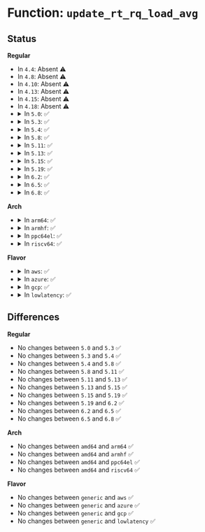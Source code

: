 # Function: <code>update_rt_rq_load_avg</code>

## Status
<b>Regular</b>
<ul>
<li>
In <code>4.4</code>: Absent ⚠️
</li>
<li>
In <code>4.8</code>: Absent ⚠️
</li>
<li>
In <code>4.10</code>: Absent ⚠️
</li>
<li>
In <code>4.13</code>: Absent ⚠️
</li>
<li>
In <code>4.15</code>: Absent ⚠️
</li>
<li>
In <code>4.18</code>: Absent ⚠️
</li>
<li>
<details>
<summary>In <code>5.0</code>: ✅</summary>

```c
int update_rt_rq_load_avg(u64 now, struct rq *rq, int running);
```

**Collision:** Unique Global

**Inline:** No

**Transformation:** False

**Instances:**

```
In kernel/sched/pelt.c (ffffffff810e75a0)
Location: kernel/sched/pelt.c:318
Inline: False
Direct callers:
  - kernel/sched/fair.c:update_blocked_averages
  - kernel/sched/rt.c:task_tick_rt
  - kernel/sched/rt.c:pick_next_task_rt
```
**Symbols:**

```
ffffffff810e75a0-ffffffff810e77b7: update_rt_rq_load_avg (STB_GLOBAL)
```
</details>
</li>
<li>
<details>
<summary>In <code>5.3</code>: ✅</summary>

```c
int update_rt_rq_load_avg(u64 now, struct rq *rq, int running);
```

**Collision:** Unique Global

**Inline:** No

**Transformation:** False

**Instances:**

```
In kernel/sched/pelt.c (ffffffff810ee3e0)
Location: kernel/sched/pelt.c:317
Inline: False
Direct callers:
  - kernel/sched/fair.c:update_blocked_averages
  - kernel/sched/rt.c:task_tick_rt
  - kernel/sched/rt.c:pick_next_task_rt
```
**Symbols:**

```
ffffffff810ee3e0-ffffffff810ee695: update_rt_rq_load_avg (STB_GLOBAL)
```
</details>
</li>
<li>
<details>
<summary>In <code>5.4</code>: ✅</summary>

```c
int update_rt_rq_load_avg(u64 now, struct rq *rq, int running);
```

**Collision:** Unique Global

**Inline:** No

**Transformation:** False

**Instances:**

```
In kernel/sched/pelt.c (ffffffff810f9fc0)
Location: kernel/sched/pelt.c:317
Inline: False
Direct callers:
  - kernel/sched/fair.c:update_blocked_averages
  - kernel/sched/rt.c:task_tick_rt
  - kernel/sched/rt.c:pick_next_task_rt
```
**Symbols:**

```
ffffffff810f9fc0-ffffffff810fa275: update_rt_rq_load_avg (STB_GLOBAL)
```
</details>
</li>
<li>
<details>
<summary>In <code>5.8</code>: ✅</summary>

```c
int update_rt_rq_load_avg(u64 now, struct rq *rq, int running);
```

**Collision:** Unique Global

**Inline:** No

**Transformation:** False

**Instances:**

```
In kernel/sched/pelt.c (ffffffff811041f0)
Location: kernel/sched/pelt.c:354
Inline: False
Direct callers:
  - kernel/sched/fair.c:update_blocked_averages
  - kernel/sched/rt.c:task_tick_rt
  - kernel/sched/rt.c:pick_next_task_rt
```
**Symbols:**

```
ffffffff811041f0-ffffffff8110455c: update_rt_rq_load_avg (STB_GLOBAL)
```
</details>
</li>
<li>
<details>
<summary>In <code>5.11</code>: ✅</summary>

```c
int update_rt_rq_load_avg(u64 now, struct rq *rq, int running);
```

**Collision:** Unique Global

**Inline:** No

**Transformation:** False

**Instances:**

```
In kernel/sched/pelt.c (ffffffff81102890)
Location: kernel/sched/pelt.c:350
Inline: False
Direct callers:
  - kernel/sched/fair.c:update_blocked_averages
  - kernel/sched/rt.c:task_tick_rt
  - kernel/sched/rt.c:pick_next_task_rt
```
**Symbols:**

```
ffffffff81102890-ffffffff81102be4: update_rt_rq_load_avg (STB_GLOBAL)
```
</details>
</li>
<li>
<details>
<summary>In <code>5.13</code>: ✅</summary>

```c
int update_rt_rq_load_avg(u64 now, struct rq *rq, int running);
```

**Collision:** Unique Global

**Inline:** No

**Transformation:** False

**Instances:**

```
In kernel/sched/pelt.c (ffffffff81104bf0)
Location: kernel/sched/pelt.c:350
Inline: False
Direct callers:
  - kernel/sched/fair.c:update_blocked_averages
  - kernel/sched/rt.c:task_tick_rt
  - kernel/sched/rt.c:pick_next_task_rt
```
**Symbols:**

```
ffffffff81104bf0-ffffffff81104f31: update_rt_rq_load_avg (STB_GLOBAL)
```
</details>
</li>
<li>
<details>
<summary>In <code>5.15</code>: ✅</summary>

```c
int update_rt_rq_load_avg(u64 now, struct rq *rq, int running);
```

**Collision:** Unique Global

**Inline:** No

**Transformation:** False

**Instances:**

```
In kernel/sched/pelt.c (ffffffff81122360)
Location: kernel/sched/pelt.c:350
Inline: False
Direct callers:
  - kernel/sched/fair.c:update_blocked_averages
  - kernel/sched/rt.c:task_tick_rt
  - kernel/sched/rt.c:pick_next_task_rt
```
**Symbols:**

```
ffffffff81122360-ffffffff81122926: update_rt_rq_load_avg (STB_GLOBAL)
```
</details>
</li>
<li>
<details>
<summary>In <code>5.19</code>: ✅</summary>

```c
int update_rt_rq_load_avg(u64 now, struct rq *rq, int running);
```

**Collision:** Unique Global

**Inline:** No

**Transformation:** False

**Instances:**

```
In kernel/sched/build_policy.c (ffffffff811377d0)
Location: kernel/sched/pelt.c:346
Inline: False
Direct callers:
  - kernel/sched/fair.c:update_blocked_averages
  - kernel/sched/build_policy.c:task_tick_rt
  - kernel/sched/build_policy.c:pick_next_task_rt
```
**Symbols:**

```
ffffffff811377d0-ffffffff81137da6: update_rt_rq_load_avg (STB_GLOBAL)
```
</details>
</li>
<li>
<details>
<summary>In <code>6.2</code>: ✅</summary>

```c
int update_rt_rq_load_avg(u64 now, struct rq *rq, int running);
```

**Collision:** Unique Global

**Inline:** No

**Transformation:** False

**Instances:**

```
In kernel/sched/build_policy.c (ffffffff81161e70)
Location: kernel/sched/pelt.c:346
Inline: False
Direct callers:
  - kernel/sched/fair.c:update_blocked_averages
  - kernel/sched/build_policy.c:task_tick_rt
  - kernel/sched/build_policy.c:pick_next_task_rt
```
**Symbols:**

```
ffffffff81161e70-ffffffff81162446: update_rt_rq_load_avg (STB_GLOBAL)
```
</details>
</li>
<li>
<details>
<summary>In <code>6.5</code>: ✅</summary>

```c
int update_rt_rq_load_avg(u64 now, struct rq *rq, int running);
```

**Collision:** Unique Global

**Inline:** No

**Transformation:** False

**Instances:**

```
In kernel/sched/build_policy.c (ffffffff811725a0)
Location: kernel/sched/pelt.c:346
Inline: False
Direct callers:
  - kernel/sched/fair.c:update_blocked_averages
  - kernel/sched/build_policy.c:task_tick_rt
  - kernel/sched/build_policy.c:pick_next_task_rt
```
**Symbols:**

```
ffffffff811725a0-ffffffff81172bc5: update_rt_rq_load_avg (STB_GLOBAL)
```
</details>
</li>
<li>
<details>
<summary>In <code>6.8</code>: ✅</summary>

```c
int update_rt_rq_load_avg(u64 now, struct rq *rq, int running);
```

**Collision:** Unique Global

**Inline:** No

**Transformation:** False

**Instances:**

```
In kernel/sched/build_policy.c (ffffffff8117feb0)
Location: kernel/sched/pelt.c:346
Inline: False
Direct callers:
  - kernel/sched/fair.c:update_blocked_averages
  - kernel/sched/build_policy.c:task_tick_rt
  - kernel/sched/build_policy.c:pick_next_task_rt
```
**Symbols:**

```
ffffffff8117feb0-ffffffff811804d5: update_rt_rq_load_avg (STB_GLOBAL)
```
</details>
</li>
</ul>
<b>Arch</b>
<ul>
<li>
<details>
<summary>In <code>arm64</code>: ✅</summary>

```c
int update_rt_rq_load_avg(u64 now, struct rq *rq, int running);
```

**Collision:** Unique Global

**Inline:** No

**Transformation:** False

**Instances:**

```
In kernel/sched/pelt.c (ffff80001015e9a8)
Location: kernel/sched/pelt.c:317
Inline: False
Direct callers:
  - kernel/sched/fair.c:update_blocked_averages
  - kernel/sched/rt.c:task_tick_rt
  - kernel/sched/rt.c:pick_next_task_rt
```
**Symbols:**

```
ffff80001015e9a8-ffff80001015ec60: update_rt_rq_load_avg (STB_GLOBAL)
```
</details>
</li>
<li>
<details>
<summary>In <code>armhf</code>: ✅</summary>

```c
int update_rt_rq_load_avg(u64 now, struct rq *rq, int running);
```

**Collision:** Unique Global

**Inline:** No

**Transformation:** False

**Instances:**

```
In kernel/sched/pelt.c (c03aae68)
Location: kernel/sched/pelt.c:317
Inline: False
Direct callers:
  - kernel/sched/fair.c:update_blocked_averages
  - kernel/sched/rt.c:task_tick_rt
  - kernel/sched/rt.c:pick_next_task_rt
```
**Symbols:**

```
c03aae68-c03ab32c: update_rt_rq_load_avg (STB_GLOBAL)
```
</details>
</li>
<li>
<details>
<summary>In <code>ppc64el</code>: ✅</summary>

```c
int update_rt_rq_load_avg(u64 now, struct rq *rq, int running);
```

**Collision:** Unique Global

**Inline:** No

**Transformation:** False

**Instances:**

```
In kernel/sched/pelt.c (c0000000001b3a60)
Location: kernel/sched/pelt.c:317
Inline: False
Direct callers:
  - kernel/sched/fair.c:update_blocked_averages
  - kernel/sched/rt.c:task_tick_rt
  - kernel/sched/rt.c:pick_next_task_rt
```
**Symbols:**

```
c0000000001b3a60-c0000000001b3e74: update_rt_rq_load_avg (STB_GLOBAL)
```
</details>
</li>
<li>
<details>
<summary>In <code>riscv64</code>: ✅</summary>

```c
int update_rt_rq_load_avg(u64 now, struct rq *rq, int running);
```

**Collision:** Unique Global

**Inline:** No

**Transformation:** False

**Instances:**

```
In kernel/sched/pelt.c (ffffffe000102d94)
Location: kernel/sched/pelt.c:317
Inline: False
Direct callers:
  - kernel/sched/fair.c:update_blocked_averages
  - kernel/sched/rt.c:task_tick_rt
  - kernel/sched/rt.c:pick_next_task_rt
```
**Symbols:**

```
ffffffe000102d94-ffffffe00010301a: update_rt_rq_load_avg (STB_GLOBAL)
```
</details>
</li>
</ul>
<b>Flavor</b>
<ul>
<li>
<details>
<summary>In <code>aws</code>: ✅</summary>

```c
int update_rt_rq_load_avg(u64 now, struct rq *rq, int running);
```

**Collision:** Unique Global

**Inline:** No

**Transformation:** False

**Instances:**

```
In kernel/sched/pelt.c (ffffffff810f33c0)
Location: kernel/sched/pelt.c:317
Inline: False
Direct callers:
  - kernel/sched/fair.c:update_blocked_averages
  - kernel/sched/rt.c:task_tick_rt
  - kernel/sched/rt.c:pick_next_task_rt
```
**Symbols:**

```
ffffffff810f33c0-ffffffff810f3675: update_rt_rq_load_avg (STB_GLOBAL)
```
</details>
</li>
<li>
<details>
<summary>In <code>azure</code>: ✅</summary>

```c
int update_rt_rq_load_avg(u64 now, struct rq *rq, int running);
```

**Collision:** Unique Global

**Inline:** No

**Transformation:** False

**Instances:**

```
In kernel/sched/pelt.c (ffffffff810e34d0)
Location: kernel/sched/pelt.c:317
Inline: False
Direct callers:
  - kernel/sched/fair.c:update_blocked_averages
  - kernel/sched/rt.c:task_tick_rt
  - kernel/sched/rt.c:pick_next_task_rt
```
**Symbols:**

```
ffffffff810e34d0-ffffffff810e3785: update_rt_rq_load_avg (STB_GLOBAL)
```
</details>
</li>
<li>
<details>
<summary>In <code>gcp</code>: ✅</summary>

```c
int update_rt_rq_load_avg(u64 now, struct rq *rq, int running);
```

**Collision:** Unique Global

**Inline:** No

**Transformation:** False

**Instances:**

```
In kernel/sched/pelt.c (ffffffff810f04f0)
Location: kernel/sched/pelt.c:317
Inline: False
Direct callers:
  - kernel/sched/fair.c:update_blocked_averages
  - kernel/sched/rt.c:task_tick_rt
  - kernel/sched/rt.c:pick_next_task_rt
```
**Symbols:**

```
ffffffff810f04f0-ffffffff810f07a5: update_rt_rq_load_avg (STB_GLOBAL)
```
</details>
</li>
<li>
<details>
<summary>In <code>lowlatency</code>: ✅</summary>

```c
int update_rt_rq_load_avg(u64 now, struct rq *rq, int running);
```

**Collision:** Unique Global

**Inline:** No

**Transformation:** False

**Instances:**

```
In kernel/sched/pelt.c (ffffffff810fb580)
Location: kernel/sched/pelt.c:317
Inline: False
Direct callers:
  - kernel/sched/fair.c:update_blocked_averages
  - kernel/sched/rt.c:task_tick_rt
  - kernel/sched/rt.c:pick_next_task_rt
```
**Symbols:**

```
ffffffff810fb580-ffffffff810fb844: update_rt_rq_load_avg (STB_GLOBAL)
```
</details>
</li>
</ul>

## Differences
<b>Regular</b>
<ul>
<li>
No changes between <code>5.0</code> and <code>5.3</code> ✅
</li>
<li>
No changes between <code>5.3</code> and <code>5.4</code> ✅
</li>
<li>
No changes between <code>5.4</code> and <code>5.8</code> ✅
</li>
<li>
No changes between <code>5.8</code> and <code>5.11</code> ✅
</li>
<li>
No changes between <code>5.11</code> and <code>5.13</code> ✅
</li>
<li>
No changes between <code>5.13</code> and <code>5.15</code> ✅
</li>
<li>
No changes between <code>5.15</code> and <code>5.19</code> ✅
</li>
<li>
No changes between <code>5.19</code> and <code>6.2</code> ✅
</li>
<li>
No changes between <code>6.2</code> and <code>6.5</code> ✅
</li>
<li>
No changes between <code>6.5</code> and <code>6.8</code> ✅
</li>
</ul>
<b>Arch</b>
<ul>
<li>
No changes between <code>amd64</code> and <code>arm64</code> ✅
</li>
<li>
No changes between <code>amd64</code> and <code>armhf</code> ✅
</li>
<li>
No changes between <code>amd64</code> and <code>ppc64el</code> ✅
</li>
<li>
No changes between <code>amd64</code> and <code>riscv64</code> ✅
</li>
</ul>
<b>Flavor</b>
<ul>
<li>
No changes between <code>generic</code> and <code>aws</code> ✅
</li>
<li>
No changes between <code>generic</code> and <code>azure</code> ✅
</li>
<li>
No changes between <code>generic</code> and <code>gcp</code> ✅
</li>
<li>
No changes between <code>generic</code> and <code>lowlatency</code> ✅
</li>
</ul>
